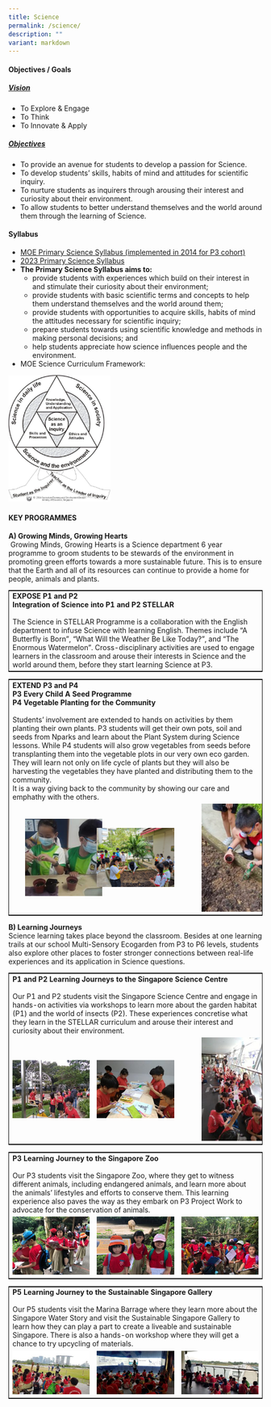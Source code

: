 ```yaml
---
title: Science
permalink: /science/
description: ""
variant: markdown
---
```

#### Objectives / Goals

<h5><u> Vision </u></h5>

*   To Explore &amp; Engage
*   To Think
*   To Innovate &amp; Apply

<h5><u> Objectives </u></h5>

*   To provide an avenue for students to develop a passion for Science.
*   To develop students’ skills, habits of mind and attitudes for scientific inquiry.
*   To nurture students as inquirers through arousing their interest and curiosity about their environment.
*   To allow students to better understand themselves and the world around them through the learning of Science.

#### Syllabus

*   [MOE Primary Science Syllabus (implemented in 2014 for P3 cohort)](https://www.moe.gov.sg/-/media/files/primary/science-primary-2014.pdf)
*   [2023 Primary Science Syllabus](https://www.moe.gov.sg/-/media/files/primary/science-primary-2014.pdf)
*   **The Primary Science Syllabus aims to:**
	*   provide students with experiences which build on their interest in and stimulate their curiosity about their environment;
    *   provide students with basic scientific terms and concepts to help them understand themselves and the world around them;
    *   provide students with opportunities to acquire skills, habits of mind the attitudes necessary for scientific inquiry;
    *   prepare students towards using scientific knowledge and methods in making personal decisions; and
    *   help students appreciate how science influences people and the environment.
*   MOE Science Curriculum Framework:

<img src="/images/1%20(1).png" style="width:40%">

#### KEY PROGRAMMES

<b>A) Growing Minds, Growing Hearts</b> <br>
&nbsp;Growing Minds, Growing Hearts is a Science department 6 year programme to groom students to be stewards of the environment in promoting green efforts towards a more sustainable future. This is to ensure that the Earth and all of its resources can continue to provide a home for people, animals and plants.

<table style="border:1px solid black">
	<tbody><tr>
		<td>
			<b>
				EXPOSE P1 and P2<br>
				Integration of Science into P1 and P2 STELLAR
			</b>
			<br><br>
			The Science in STELLAR Programme is a collaboration with the English department to infuse Science with learning English. Themes include “A Butterfly is Born”, “What Will the Weather Be Like Today?”, and “The Enormous Watermelon”. Cross-disciplinary activities are used to engage learners in the classroom and arouse their interests in Science and the world around them, before they start learning Science at P3.
		</td>
	</tr>
</tbody></table>

<table style="border:1px solid black">
	<tbody><tr>
		<td colspan="3">
			<b>
				EXTEND P3 and P4 <br>
				P3 Every Child A Seed Programme <br> 
				P4 Vegetable Planting for the Community
			</b>
			<br><br>
			Students’ involvement are extended to hands on activities by them planting their own plants. P3 students will get their own pots, soil and seeds from Nparks and learn about the Plant System during Science lessons. While P4 students will also grow vegetables from seeds before transplanting them into the vegetable plots in our very own eco garden. They will learn not only on life cycle of plants but they will also be harvesting the vegetables they have planted and distributing them to the community.
			<br>
			It is a way giving back to the community by showing our care and emphathy with the others.
		</td>
	</tr>
	<tr>
		<td width="33%"><img src="/images/pic-3.png" style="padding:0px 20px 0px 25px"></td>
		<td width="33%"><img src="/images/pic-2.png"></td>
		<td width="33%"><img src="/images/pic-1-215x300.png" style="padding:0px 50px 0px 40px"></td>
	</tr>
</tbody></table>

<b>B) Learning Journeys</b><br>
Science learning takes place beyond the classroom. Besides at one learning trails at our school Multi-Sensory Ecogarden from P3 to P6 levels, students also explore other places to foster stronger connections between real-life experiences and its application in Science questions.

<table style="border:1px solid black">
	<tbody><tr>
		<td colspan="3">
			<b>P1 and P2 Learning Journeys to the Singapore Science Centre</b>
			<br><br>
			Our P1 and P2 students visit the Singapore Science Centre and engage in hands-on activities via workshops to learn more about the garden habitat (P1) and the world of insects (P2). These experiences concretise what they learn in the STELLAR curriculum and arouse their interest and curiosity about their environment.
		</td>
	</tr>
	<tr>
		<td width="33%"><img src="/images/pic-3-1-300x225.jpg"></td>
		<td width="33%"><img src="/images/pic-2-1-300x225.jpg"></td>
		<td width="33%"><img src="/images/pic-1-225x300.jpg" style="padding:0px 50px 0px 40px"></td>
	</tr>
</tbody></table>

<table style="border:1px solid black">
	<tbody><tr>
		<td colspan="3">
			<b>P3 Learning Journey to the Singapore Zoo</b>
			<br><br>
			Our P3 students visit the Singapore Zoo, where they get to witness different animals, including endangered animals, and learn more about the animals’ lifestyles and efforts to conserve them. This learning experience also paves the way as they embark on P3 Project Work to advocate for the conservation of animals.
		</td>
	</tr>
	<tr>
		<td width="33%"><img src="/images/IMG-20200709-WA0000-300x225.jpg"></td>
		<td width="33%"><img src="/images/IMG-20200709-WA0008-300x225.jpg"></td>
		<td width="33%"><img src="/images/IMG-20200709-WA0010-300x225.jpg"></td>
	</tr>
</tbody></table>

<table style="border:1px solid black">
	<tbody><tr>
		<td colspan="3">
			<b>P5 Learning Journey to the Sustainable Singapore Gallery</b>
			<br><br>
			Our P5 students visit the Marina Barrage where they learn more about the Singapore Water Story and visit the Sustainable Singapore Gallery to learn how they can play a part to create a liveable and sustainable Singapore. There is also a hands-on workshop where they will get a chance to try upcycling of materials.
		</td>
	</tr>
	<tr>
		<td width="33%"><img src="/images/pic-3-2-300x169.jpg"></td>
		<td width="33%"><img src="/images/pic-2-2-300x169.jpg"></td>
		<td width="33%"><img src="/images/pic-1-1-300x169.jpg"></td>
	</tr>
</tbody></table>